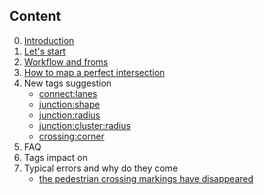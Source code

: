 ## Content

0. [Introduction](./intro.md)
1. [Let's start](./getting-started.md)
2. [Workflow and froms](./workflow.and.forms.md)
3. [How to map a perfect intersection](./perfect.junction.md)
4. New tags suggestion
    - [connect:lanes](./way.tags.connect:lanes.md)
    - [junction:shape](./node.tags.junction:shape.md)
    - [junction:radius](./node.tags.junction:radius.md)
    - [junction:cluster:radius](./node.tags.junction:cluster:radius.md)
    - [crossing:corner](./node.tags.crossing:corner.md) 
5. FAQ
6. Tags impact on
7. Typical errors and why do they come
    - [the pedestrian crossing markings have disappeared](./examples/crossing-error.md)

